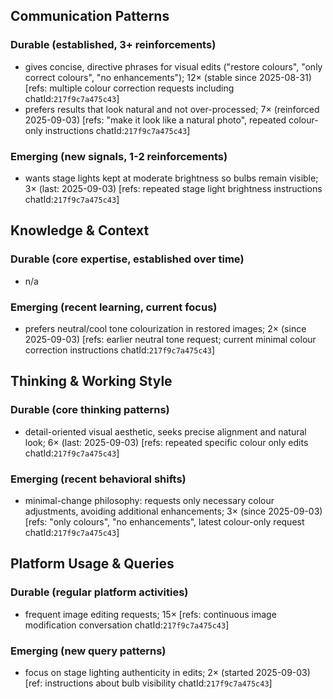 ## Communication Patterns
### Durable (established, 3+ reinforcements)
- gives concise, directive phrases for visual edits ("restore colours", "only correct colours", "no enhancements"); 12× (stable since 2025-08-31) [refs: multiple colour correction requests including chatId:`217f9c7a475c43`]
- prefers results that look natural and not over-processed; 7× (reinforced 2025-09-03) [refs: "make it look like a natural photo", repeated colour-only instructions chatId:`217f9c7a475c43`]
### Emerging (new signals, 1-2 reinforcements)
- wants stage lights kept at moderate brightness so bulbs remain visible; 3× (last: 2025-09-03) [refs: repeated stage light brightness instructions chatId:`217f9c7a475c43`]

## Knowledge & Context
### Durable (core expertise, established over time)
- n/a
### Emerging (recent learning, current focus)
- prefers neutral/cool tone colourization in restored images; 2× (since 2025-09-03) [refs: earlier neutral tone request; current minimal colour correction instructions chatId:`217f9c7a475c43`]

## Thinking & Working Style
### Durable (core thinking patterns)
- detail-oriented visual aesthetic, seeks precise alignment and natural look; 6× (last: 2025-09-03) [refs: repeated specific colour only edits chatId:`217f9c7a475c43`]
### Emerging (recent behavioral shifts)
- minimal-change philosophy: requests only necessary colour adjustments, avoiding additional enhancements; 3× (since 2025-09-03) [refs: "only colours", "no enhancements", latest colour-only request chatId:`217f9c7a475c43`]

## Platform Usage & Queries
### Durable (regular platform activities)
- frequent image editing requests; 15× [refs: continuous image modification conversation chatId:`217f9c7a475c43`]
### Emerging (new query patterns)
- focus on stage lighting authenticity in edits; 2× (started 2025-09-03) [ref: instructions about bulb visibility chatId:`217f9c7a475c43`]